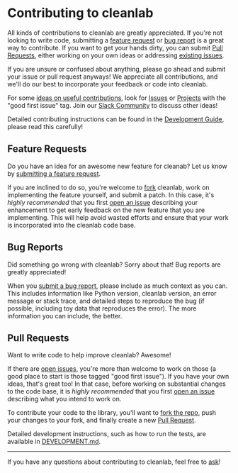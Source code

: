 # Contributing to cleanlab

All kinds of contributions to cleanlab are greatly appreciated. If you're not looking to write code, submitting a [feature request](#feature-requests) or
[bug report](#bug-reports) is a great way to contribute. If you want to get
your hands dirty, you can submit [Pull Requests](#pull-requests), either working on your
own ideas or addressing [existing issues][issues].

If you are unsure or confused about anything, please go ahead and submit your
issue or pull request anyways! We appreciate all contributions, and we'll do
our best to incorporate your feedback or code into cleanlab.

For some [ideas on useful contributions](https://github.com/cleanlab/cleanlab/wiki#ideas-for-contributing-to-cleanlab), look for [Issues](https://github.com/cleanlab/cleanlab/issues) or [Projects](https://github.com/cleanlab/cleanlab/projects) with the "good first issue" tag. Join our [Slack Community](https://cleanlab.ai/slack) to discuss other ideas!

Detailed contributing instructions can be found in the [Development Guide](DEVELOPMENT.md), please read this carefully!
 

## Feature Requests

Do you have an idea for an awesome new feature for cleanab? Let us know by
[submitting a feature request][issue].

If you are inclined to do so, you're welcome to [fork][fork] cleanlab, work on
implementing the feature yourself, and submit a patch. In this case, it's
*highly recommended* that you first [open an issue][issue] describing your
enhancement to get early feedback on the new feature that you are implementing.
This will help avoid wasted efforts and ensure that your work is incorporated
into the cleanlab code base.

## Bug Reports

Did something go wrong with cleanlab? Sorry about that! Bug reports are greatly
appreciated!

When you [submit a bug report][issue], please include as much context as you
can. This includes information like Python version, cleanlab version, an error
message or stack trace, and detailed steps to reproduce the bug (if possible, including toy data that reproduces the error). The more information you can include, the better.

## Pull Requests

Want to write code to help improve cleanlab? Awesome!

If there are [open issues][issues], you're more than welcome to work on those (a good place to start is those tagged "good first issue"). If you have your own ideas, that's great too! In that case, before working on substantial changes to the code base, it is *highly recommended* that you first
[open an issue][issue] describing what you intend to work on.

To contribute your code to the library, you'll want to [fork the repo](https://docs.github.com/en/get-started/quickstart/fork-a-repo), push your changes to your fork, and finally create a new [Pull Request][pr].

Detailed development instructions, such as how to run the tests, are available
in [DEVELOPMENT.md](DEVELOPMENT.md).

---

If you have any questions about contributing to cleanlab, feel free to
[ask][discussions]!

[issue]: https://github.com/cleanlab/cleanlab/issues/new
[issues]: https://github.com/cleanlab/cleanlab/issues
[fork]: https://github.com/cleanlab/cleanlab/fork
[pr]: https://github.com/cleanlab/cleanlab/pulls
[discussions]: https://github.com/cleanlab/cleanlab/discussions
